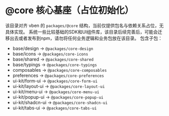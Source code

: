 # @core 核心基座（占位初始化）

该目录对齐 vben 的 `packages/@core` 结构，当前仅提供包名与依赖关系占位，无具体实现。
系统一些比较基础的SDK和UI组件库，该目录后续完善后，可能会迁移出去或者发布到npm，请勿将任何业务逻辑和业务包放在该目录。
包含子包：
- base/design → `@packages/core-design`
- base/icons → `@packages/core-icons`
- base/shared → `@packages/core-shared`
- base/typings → `@packages/core-typings`
- composables → `@packages/core-composables`
- preferences → `@packages/core-preferences`
- ui-kit/form-ui → `@packages/core-form-ui`
- ui-kit/layout-ui → `@packages/core-layout-ui`
- ui-kit/menu-ui → `@packages/core-menu-ui`
- ui-kit/popup-ui → `@packages/core-popup-ui`
- ui-kit/shadcn-ui → `@packages/core-shadcn-ui`
- ui-kit/tabs-ui → `@packages/core-tabs-ui`

